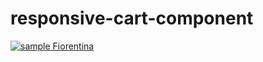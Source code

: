 # responsive-cart-component

[![sample Fiorentina](https://img.shields.io/badge/carello-0.01-red.svg)](https://rawgit.com/cromozooom/responsive-cart-component/master/cart.html)